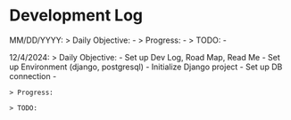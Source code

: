 # Development Log

MM/DD/YYYY:
    > Daily Objective:
        - 
    > Progress:
        - 
    > TODO:
        - 

12/4/2024:
    > Daily Objective:
        - Set up Dev Log, Road Map, Read Me
        - Set up Environment (django, postgresql)
        - Initialize Django project
        - Set up DB connection
        - 

    > Progress:

    > TODO:

